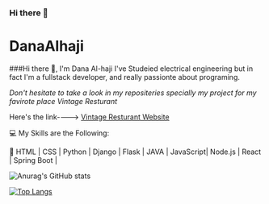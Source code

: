 ### Hi there 👋
# DanaAlhaji
###Hi there 👋, I'm Dana Al-haji
I've Studeied electrical engineering but in fact I'm a fullstack developer, and really passionte about programing.


_Don't hesitate to take a look in my repositeries specially my project for my favirote place Vintage Resturant_


Here's the link---->  [Vintage Resturant Website](https://github.com/danaalhaji/Final_Django_Project)



:computer: My Skills are the Following:


:round_pushpin: HTML | CSS | Python | Django | Flask | JAVA | JavaScript| Node.js | React | Spring Boot |


![Anurag's GitHub stats](https://github-readme-stats.vercel.app/api?username=danaalhaji&show_icons=true&theme=radical)

[![Top Langs](https://github-readme-stats.vercel.app/api/top-langs/?username=danaalhaji)](https://github.com/anuraghazra/github-readme-stats)
